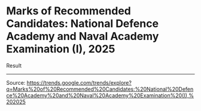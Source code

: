 # Marks of Recommended Candidates: National Defence Academy and Naval Academy Examination (I), 2025

Result

---

Source: https://trends.google.com/trends/explore?q=Marks%20of%20Recommended%20Candidates:%20National%20Defence%20Academy%20and%20Naval%20Academy%20Examination%20(I),%202025